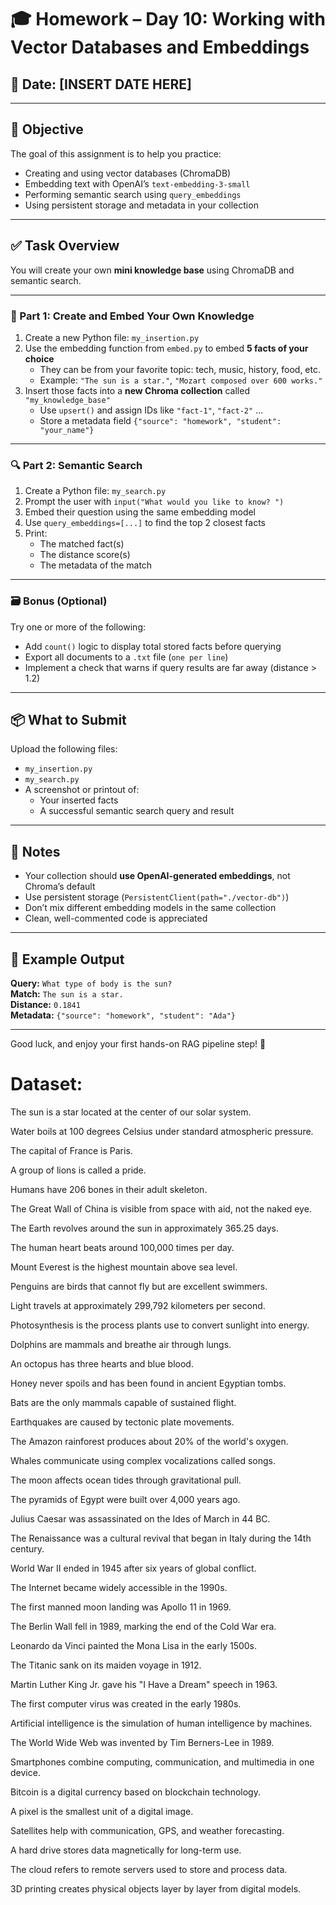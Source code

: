 # 🎓 Homework – Day 10: Working with Vector Databases and Embeddings

## 📅 Date: [INSERT DATE HERE]

---

## 🧠 Objective

The goal of this assignment is to help you practice:

- Creating and using vector databases (ChromaDB)
- Embedding text with OpenAI’s `text-embedding-3-small`
- Performing semantic search using `query_embeddings`
- Using persistent storage and metadata in your collection

---

## ✅ Task Overview

You will create your own **mini knowledge base** using ChromaDB and semantic search.

---

### 🧩 Part 1: Create and Embed Your Own Knowledge

1. Create a new Python file: `my_insertion.py`
2. Use the embedding function from `embed.py` to embed **5 facts of your choice**
   - They can be from your favorite topic: tech, music, history, food, etc.
   - Example: `"The sun is a star."`, `"Mozart composed over 600 works."`
3. Insert those facts into a **new Chroma collection** called `"my_knowledge_base"`
   - Use `upsert()` and assign IDs like `"fact-1"`, `"fact-2"` ...
   - Store a metadata field `{"source": "homework", "student": "your_name"}`

---

### 🔍 Part 2: Semantic Search

1. Create a Python file: `my_search.py`
2. Prompt the user with `input("What would you like to know? ")`
3. Embed their question using the same embedding model
4. Use `query_embeddings=[...]` to find the top 2 closest facts
5. Print:
   - The matched fact(s)
   - The distance score(s)
   - The metadata of the match

---

### 🗃️ Bonus (Optional)

Try one or more of the following:

- Add `count()` logic to display total stored facts before querying
- Export all documents to a `.txt` file (`one per line`)
- Implement a check that warns if query results are far away (distance > 1.2)

---

## 📦 What to Submit

Upload the following files:

- `my_insertion.py`
- `my_search.py`
- A screenshot or printout of:
  - Your inserted facts
  - A successful semantic search query and result

---

## 📌 Notes

- Your collection should **use OpenAI-generated embeddings**, not Chroma’s default
- Use persistent storage (`PersistentClient(path="./vector-db")`)
- Don’t mix different embedding models in the same collection
- Clean, well-commented code is appreciated

---

## 🏁 Example Output

**Query:** `What type of body is the sun?`  
**Match:** `The sun is a star.`  
**Distance:** `0.1841`  
**Metadata:** `{"source": "homework", "student": "Ada"}`

---

Good luck, and enjoy your first hands-on RAG pipeline step! 🌟

# Dataset:

The sun is a star located at the center of our solar system.

Water boils at 100 degrees Celsius under standard atmospheric pressure.

The capital of France is Paris.

A group of lions is called a pride.

Humans have 206 bones in their adult skeleton.

The Great Wall of China is visible from space with aid, not the naked eye.

The Earth revolves around the sun in approximately 365.25 days.

The human heart beats around 100,000 times per day.

Mount Everest is the highest mountain above sea level.

Penguins are birds that cannot fly but are excellent swimmers.

Light travels at approximately 299,792 kilometers per second.

Photosynthesis is the process plants use to convert sunlight into energy.

Dolphins are mammals and breathe air through lungs.

An octopus has three hearts and blue blood.

Honey never spoils and has been found in ancient Egyptian tombs.

Bats are the only mammals capable of sustained flight.

Earthquakes are caused by tectonic plate movements.

The Amazon rainforest produces about 20% of the world's oxygen.

Whales communicate using complex vocalizations called songs.

The moon affects ocean tides through gravitational pull.

The pyramids of Egypt were built over 4,000 years ago.

Julius Caesar was assassinated on the Ides of March in 44 BC.

The Renaissance was a cultural revival that began in Italy during the 14th century.

World War II ended in 1945 after six years of global conflict.

The Internet became widely accessible in the 1990s.

The first manned moon landing was Apollo 11 in 1969.

The Berlin Wall fell in 1989, marking the end of the Cold War era.

Leonardo da Vinci painted the Mona Lisa in the early 1500s.

The Titanic sank on its maiden voyage in 1912.

Martin Luther King Jr. gave his "I Have a Dream" speech in 1963.

The first computer virus was created in the early 1980s.

Artificial intelligence is the simulation of human intelligence by machines.

The World Wide Web was invented by Tim Berners-Lee in 1989.

Smartphones combine computing, communication, and multimedia in one device.

Bitcoin is a digital currency based on blockchain technology.

A pixel is the smallest unit of a digital image.

Satellites help with communication, GPS, and weather forecasting.

A hard drive stores data magnetically for long-term use.

The cloud refers to remote servers used to store and process data.

3D printing creates physical objects layer by layer from digital models.
